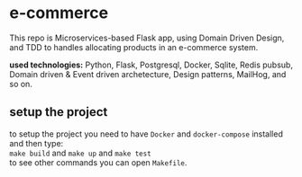 # e-commerce

This repo is Microservices-based Flask app, using Domain Driven Design, and TDD to handles allocating products in an e-commerce system.

**used technologies:** Python, Flask, Postgresql, Docker, Sqlite, Redis pubsub, Domain driven & Event driven archetecture, Design patterns, MailHog, and so on.

## setup the project

to setup the project you need to have `Docker` and `docker-compose` installed and then type: <br>
`make build` and `make up` and `make test`<br>
to see other commands you can open `Makefile`.

